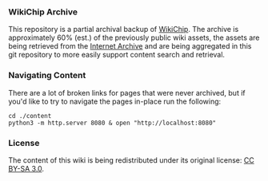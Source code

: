 ### WikiChip Archive

This repository is a partial archival backup of [WikiChip](https://wikichip.org/). The archive is approximately 60% (est.) of the previously public wiki assets, the assets are being retrieved from the [Internet Archive](https://web.archive.org/) and are being aggregated in this git repository to more easily support content search and retrieval.

### Navigating Content

There are a lot of broken links for pages that were never archived, but if you'd like to try to navigate the pages in-place run the following:
```
cd ./content
python3 -m http.server 8080 & open "http://localhost:8080"
```

### License

The content of this wiki is being redistributed under its original license: [CC BY-SA 3.0](https://creativecommons.org/licenses/by-sa/3.0/).
